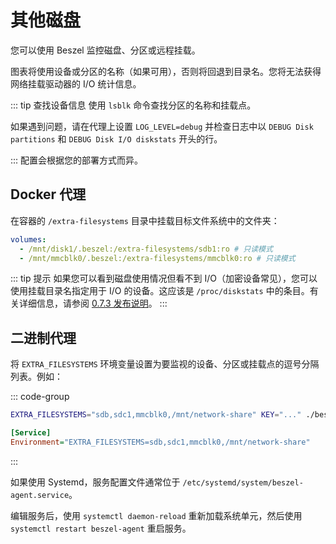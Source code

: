 # 其他磁盘

您可以使用 Beszel 监控磁盘、分区或远程挂载。

图表将使用设备或分区的名称（如果可用），否则将回退到目录名。您将无法获得网络挂载驱动器的 I/O 统计信息。

::: tip 查找设备信息
使用 `lsblk` 命令查找分区的名称和挂载点。

如果遇到问题，请在代理上设置 `LOG_LEVEL=debug` 并检查日志中以 `DEBUG Disk partitions` 和 `DEBUG Disk I/O diskstats` 开头的行。

:::
配置会根据您的部署方式而异。

## Docker 代理

在容器的 `/extra-filesystems` 目录中挂载目标文件系统中的文件夹：

```yaml
volumes:
  - /mnt/disk1/.beszel:/extra-filesystems/sdb1:ro # 只读模式
  - /mnt/mmcblk0/.beszel:/extra-filesystems/mmcblk0:ro # 只读模式
```

::: tip 提示
如果您可以看到磁盘使用情况但看不到 I/O（加密设备常见），您可以使用挂载目录名指定用于 I/O 的设备。这应该是 `/proc/diskstats` 中的条目。有关详细信息，请参阅 [0.7.3 发布说明](https://github.com/henrygd/beszel/releases/tag/v0.7.3)。
:::

## 二进制代理

将 `EXTRA_FILESYSTEMS` 环境变量设置为要监视的设备、分区或挂载点的逗号分隔列表。例如：

::: code-group

```bash [bash]
EXTRA_FILESYSTEMS="sdb,sdc1,mmcblk0,/mnt/network-share" KEY="..." ./beszel-agent
```

```ini [beszel-agent.service]
[Service]
Environment="EXTRA_FILESYSTEMS=sdb,sdc1,mmcblk0,/mnt/network-share"
```

:::

如果使用 Systemd，服务配置文件通常位于 `/etc/systemd/system/beszel-agent.service`。

编辑服务后，使用 `systemctl daemon-reload` 重新加载系统单元，然后使用 `systemctl restart beszel-agent` 重启服务。
